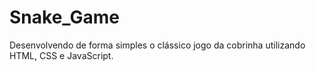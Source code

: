 # Snake_Game
Desenvolvendo de forma simples o clássico jogo da cobrinha utilizando HTML, CSS e JavaScript.
